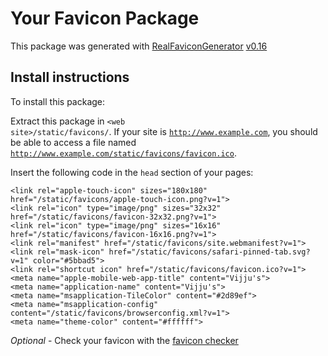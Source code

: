 # Your Favicon Package

This package was generated with [RealFaviconGenerator](https://realfavicongenerator.net/) [v0.16](https://realfavicongenerator.net/change_log#v0.16)

## Install instructions

To install this package:

Extract this package in <code>&lt;web site&gt;/static/favicons/</code>. If your site is <code>http://www.example.com</code>, you should be able to access a file named <code>http://www.example.com/static/favicons/favicon.ico</code>.

Insert the following code in the `head` section of your pages:

    <link rel="apple-touch-icon" sizes="180x180" href="/static/favicons/apple-touch-icon.png?v=1">
    <link rel="icon" type="image/png" sizes="32x32" href="/static/favicons/favicon-32x32.png?v=1">
    <link rel="icon" type="image/png" sizes="16x16" href="/static/favicons/favicon-16x16.png?v=1">
    <link rel="manifest" href="/static/favicons/site.webmanifest?v=1">
    <link rel="mask-icon" href="/static/favicons/safari-pinned-tab.svg?v=1" color="#5bbad5">
    <link rel="shortcut icon" href="/static/favicons/favicon.ico?v=1">
    <meta name="apple-mobile-web-app-title" content="Vijju's">
    <meta name="application-name" content="Vijju's">
    <meta name="msapplication-TileColor" content="#2d89ef">
    <meta name="msapplication-config" content="/static/favicons/browserconfig.xml?v=1">
    <meta name="theme-color" content="#ffffff">

_Optional_ - Check your favicon with the [favicon checker](https://realfavicongenerator.net/favicon_checker)
